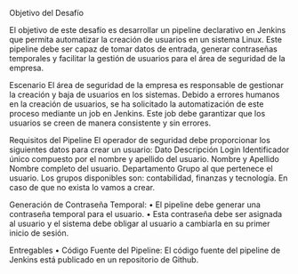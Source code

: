 Objetivo del Desafío

El objetivo de este desafío es desarrollar un pipeline declarativo en Jenkins que permita automatizar la creación de usuarios en un sistema Linux. Este pipeline debe ser capaz de tomar datos de entrada, generar contraseñas temporales y facilitar la gestión de usuarios para el área de seguridad de la empresa.

Escenario
El área de seguridad de la empresa es responsable de gestionar la creación y baja de usuarios en los sistemas. Debido a errores humanos en la creación de usuarios, se ha solicitado la automatización de este proceso mediante un job en Jenkins. Este job debe garantizar que los usuarios se creen de manera consistente y sin errores.

Requisitos del Pipeline
El operador de seguridad debe proporcionar los siguientes datos para crear un usuario:
Dato	                Descripción
Login	                Identificador único compuesto por el nombre y apellido del usuario.
Nombre y Apellido	Nombre completo del usuario.
Departamento	        Grupo al que pertenece el usuario. Los grupos disponibles son: contabilidad, finanzas y tecnología. En caso de que no exista lo vamos a crear. 

Generación de Contraseña Temporal:
•	El pipeline debe generar una contraseña temporal para el usuario.
•	Esta contraseña debe ser asignada al usuario y el sistema debe obligar al usuario a cambiarla en su primer inicio de sesión.

Entregables
•	Código Fuente del Pipeline:
El código fuente del pipeline de Jenkins está publicado en un repositorio de Github.
